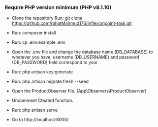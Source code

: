 

 ### Require PHP version minimum  (PHP v8.1.10) 


- Clone the repository
    Run: git clone https://github.com/rahatMahmud176/inflexionpoint-task.git

- Run: composer install
- Run: cp .env.example .env
- Open the .env file and change the database name (DB_DATABASE) to whatever you have, username (DB_USERNAME) and password (DB_PASSWORD) field correspond to your

- Run: php artisan key:generate

- Run: php artisan migrate:fresh --seed
- Open the ProductObserver file. (App\Observers\ProductObserver)
- Uncomment Cteated function.
- Run: php artisan serve
- Go to http://localhost:8000/
